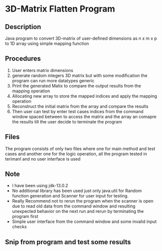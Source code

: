# 3D-Matrix Flatten Program

## Description
Java program to convert 3D-matrix of user-defined dimensions as n x m x p to 1D array using simple mapping function

## Procedures
1. User enters matrix dimensions
2. generate random integers 3D matrix but with some modification the program can run more datatypes generic
3. Print the generated Matix to compare the output results from the mapping operation
4. Allocating new array to store the mapped indices and apply the mapping operation
5. Reconstruct the initial matrix from the array and compare the results
6. Then user can test by enter test cases indices from the command window spaced between to access the matrix and the array an comapre the results till the user decide to terminate the program

## Files
The program consists of only two files where one for main method and test cases and another one for the logic operation, all the program tested in terimanl and no user interface is used

## Note
- I have been using jdk-13.0.2
- No additional library has been used just only java.util for Random function generation and Scanner for user input for testing.
- Really Recommend not to rerun the program when the scanner is open due to read old data from the command window and resulting unexpected behavior on the next run and rerun by terminating the program first
- Simple user interface from the command window and some invalid input checks

## Snip from program and test some results
